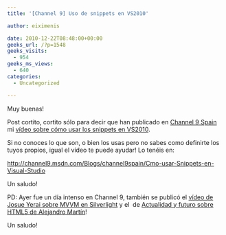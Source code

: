 ```yaml
---
title: '[Channel 9] Uso de snippets en VS2010'

author: eiximenis

date: 2010-12-22T08:48:00+00:00
geeks_url: /?p=1548
geeks_visits:
  - 954
geeks_ms_views:
  - 640
categories:
  - Uncategorized

---
```

Muy buenas!

Post cortito, cortito sólo para decir que han publicado en <a target="_blank" href="http://channel9.msdn.com/Blogs/channel9spain" rel="noopener noreferrer">Channel 9 Spain</a> mi <a target="_blank" href="http://channel9.msdn.com/Blogs/channel9spain/Cmo-usar-Snippets-en-Visual-Studio" rel="noopener noreferrer">vídeo sobre cómo usar los snippets en VS2010</a>.

<!--more-->

Si no conoces lo que son, o bien los usas pero no sabes como definirte los tuyos propios, igual el vídeo te puede ayudar! Lo tenéis en:

<http://channel9.msdn.com/Blogs/channel9spain/Cmo-usar-Snippets-en-Visual-Studio>

Un saludo!

PD: Ayer fue un día intenso en Channel 9, también se publicó el <a target="_blank" href="http://channel9.msdn.com/Blogs/channel9spain/Crear-aplicaciones-Silverlight-con-MVVM" rel="noopener noreferrer">vídeo de Josue Yerai sobre MVVM en Silverlight</a> y el&nbsp; de <a target="_blank" href="http://channel9.msdn.com/Blogs/channel9spain/Actualidad-y-futuro-sobre-HTML-5" rel="noopener noreferrer">Actualidad y futuro sobre HTML5 de Alejandro Martín</a>!

Un saludo!